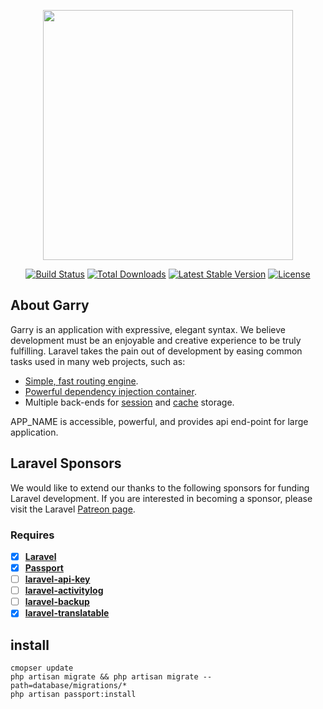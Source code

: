 <p align="center"><a href="https://laravel.com" target="_blank"><img src="https://raw.githubusercontent.com/laravel/art/master/logo-lockup/5%20SVG/2%20CMYK/1%20Full%20Color/laravel-logolockup-cmyk-red.svg" width="400"></a></p>

<p align="center">
<a href="https://travis-ci.org/laravel/framework"><img src="https://travis-ci.org/laravel/framework.svg" alt="Build Status"></a>
<a href="https://packagist.org/packages/laravel/framework"><img src="https://img.shields.io/packagist/dt/laravel/framework" alt="Total Downloads"></a>
<a href="https://packagist.org/packages/laravel/framework"><img src="https://img.shields.io/packagist/v/laravel/framework" alt="Latest Stable Version"></a>
<a href="https://packagist.org/packages/laravel/framework"><img src="https://img.shields.io/packagist/l/laravel/framework" alt="License"></a>
</p>

## About Garry

Garry is an application with expressive, elegant syntax. We believe development must be an enjoyable and creative experience to be truly fulfilling. Laravel takes the pain out of development by easing common tasks used in many web projects, such as:

- [Simple, fast routing engine](https://laravel.com/docs/routing).
- [Powerful dependency injection container](https://laravel.com/docs/container).
- Multiple back-ends for [session](https://laravel.com/docs/session) and [cache](https://laravel.com/docs/cache) storage.

APP_NAME is accessible, powerful, and provides api end-point for large application.

## Laravel Sponsors

We would like to extend our thanks to the following sponsors for funding Laravel development. If you are interested in becoming a sponsor, please visit the Laravel [Patreon page](https://patreon.com/taylorotwell).

### Requires

- [x] **[Laravel](https://github.com/laravel/laravel)**
- [x] **[Passport](https://laravel.com/docs/8.x/passport)**
- [ ] **[laravel-api-key](https://github.com/ejarnutowski/laravel-api-key)**
- [ ] **[laravel-activitylog](https://github.com/spatie/laravel-activitylog)**
- [ ] **[laravel-backup](https://spatie.be/docs/laravel-backup)**
- [x] **[laravel-translatable](https://github.com/spatie/laravel-translatable)**

## install


```shell
cmopser update
php artisan migrate && php artisan migrate --path=database/migrations/* 
php artisan passport:install
```
